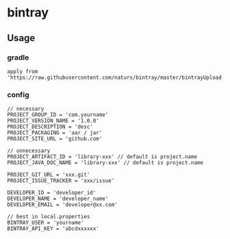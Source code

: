 # bintray

## Usage

### gradle

    apply from 'https://raw.githubusercontent.com/naturs/bintray/master/bintrayUpload.gradle'

### config

    // necessary
    PROJECT_GROUP_ID = 'com.yourname'
    PROJECT_VERSION_NAME = '1.0.0'
    PROJECT_DESCRIPTION = 'desc'
    PROJECT_PACKAGING = 'aar / jar'
    PROJECT_SITE_URL = 'github.com'

    // unnecessary
    PROJECT_ARTIFACT_ID = 'library-xxx' // default is project.name
    PROJECT_JAVA_DOC_NAME = 'library-xxx' // default is project.name

    PROJECT_GIT_URL = 'xxx.git'
    PROJECT_ISSUE_TRACKER = 'xxx/issue'

    DEVELOPER_ID = 'developer_id'
    DEVELOPER_NAME = 'developer_name'
    DEVELOPER_EMAIL = 'developer@xx.com'

    // best in local.properties
    BINTRAY_USER = 'yourname'
    BINTRAY_API_KEY = 'abcdxxxxxx'